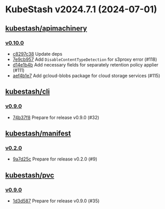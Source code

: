 # KubeStash v2024.7.1 (2024-07-01)


## [kubestash/apimachinery](https://github.com/kubestash/apimachinery)

### [v0.10.0](https://github.com/kubestash/apimachinery/releases/tag/v0.10.0)

- [c8297c38](https://github.com/kubestash/apimachinery/commit/c8297c38) Update deps
- [7e9cb957](https://github.com/kubestash/apimachinery/commit/7e9cb957) Add `DisableContentTypeDetection` for s3proxy error (#118)
- [d14e1b4b](https://github.com/kubestash/apimachinery/commit/d14e1b4b) Add necessary fields for separately retention policy applier (#111)
- [aef4b1e7](https://github.com/kubestash/apimachinery/commit/aef4b1e7) Add gcloud-blobs package for cloud storage services (#115)



## [kubestash/cli](https://github.com/kubestash/cli)

### [v0.9.0](https://github.com/kubestash/cli/releases/tag/v0.9.0)

- [74b37f8](https://github.com/kubestash/cli/commit/74b37f8) Prepare for release v0.9.0 (#32)



## [kubestash/manifest](https://github.com/kubestash/manifest)

### [v0.2.0](https://github.com/kubestash/manifest/releases/tag/v0.2.0)

- [9a7d25c](https://github.com/kubestash/manifest/commit/9a7d25c) Prepare for release v0.2.0 (#9)



## [kubestash/pvc](https://github.com/kubestash/pvc)

### [v0.9.0](https://github.com/kubestash/pvc/releases/tag/v0.9.0)

- [1d3d587](https://github.com/kubestash/pvc/commit/1d3d587) Prepare for release v0.9.0 (#35)



